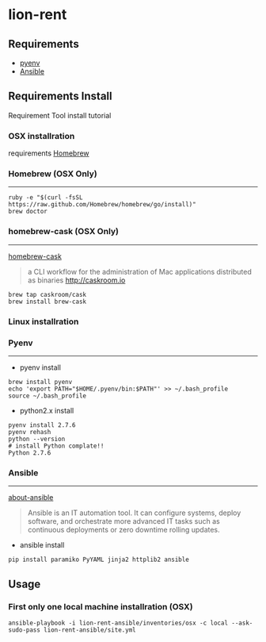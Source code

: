 lion-rent
=========


## Requirements

* [pyenv](https://github.com/yyuu/pyenv)
* [Ansible](http://www.ansible.com/home)

## Requirements Install

Requirement Tool install tutorial


### OSX installration

requirements [Homebrew](http://brew.sh/)

### Homebrew (OSX Only)

----

```
ruby -e "$(curl -fsSL https://raw.github.com/Homebrew/homebrew/go/install)"
brew doctor
```

### homebrew-cask (OSX Only)

----

[homebrew-cask](https://github.com/caskroom/homebrew-cask)

> a CLI workflow for the administration of Mac applications distributed as binaries 
http://caskroom.io

```
brew tap caskroom/cask
brew install brew-cask
```

### Linux installration

### Pyenv

----

* pyenv install

```
brew install pyenv
echo 'export PATH="$HOME/.pyenv/bin:$PATH"' >> ~/.bash_profile
source ~/.bash_profile
```

* python2.x install

```
pyenv install 2.7.6
pyenv rehash
python --version
# install Python complate!!
Python 2.7.6
```

### Ansible

----

[about-ansible](http://docs.ansible.com/#about-ansible)

> Ansible is an IT automation tool. It can configure systems, deploy software, and orchestrate more advanced IT tasks such as continuous deployments or zero downtime rolling updates.

* ansible install

```
pip install paramiko PyYAML jinja2 httplib2 ansible
```

## Usage


### First only one local machine installration (OSX)



```
ansible-playbook -i lion-rent-ansible/inventories/osx -c local --ask-sudo-pass lion-rent-ansible/site.yml
```

